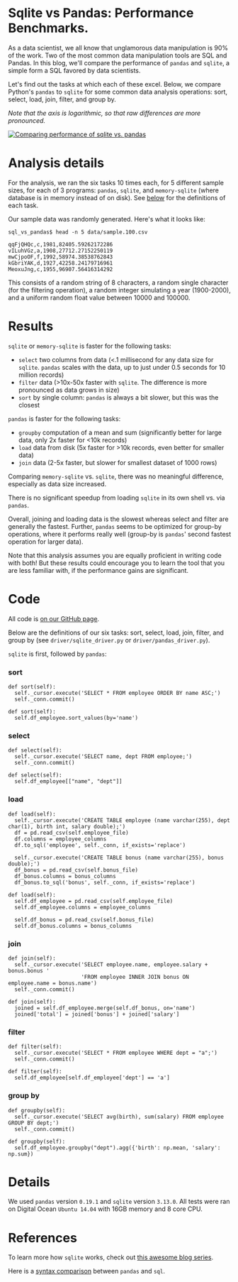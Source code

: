 # Sqlite vs Pandas: Performance Benchmarks.

As a data scientist, we all know that unglamorous data manipulation is 90% of the work.  Two of the most common data manipulation tools are SQL and Pandas.  In this blog, we'll compare the performance of `pandas` and `sqlite`, a simple form a SQL favored by data scientists.

Let's find out the tasks at which each of these excel. Below, we compare
Python's `pandas` to `sqlite` for some common data analysis operations: sort,
select, load, join, filter, and group by.

*Note that the axis is logarithmic, so that raw differences are more pronounced.*

<div class='tableauPlaceholder' id='viz1487191497220' style='position: relative'><noscript><a href='#'><img alt='Comparing performance of sqlite vs. pandas ' src='https:&#47;&#47;public.tableau.com&#47;static&#47;images&#47;Co&#47;Comparingperformanceofsqliteandpython-pandas&#47;bars&#47;1_rss.png' style='border: none' /></a></noscript><object class='tableauViz'  style='display:none;'><param name='host_url' value='https%3A%2F%2Fpublic.tableau.com%2F' /> <param name='site_root' value='' /><param name='name' value='Comparingperformanceofsqliteandpython-pandas&#47;bars' /><param name='tabs' value='no' /><param name='toolbar' value='yes' /><param name='static_image' value='https:&#47;&#47;public.tableau.com&#47;static&#47;images&#47;Co&#47;Comparingperformanceofsqliteandpython-pandas&#47;bars&#47;1.png' /> <param name='animate_transition' value='yes' /><param name='display_static_image' value='yes' /><param name='display_spinner' value='yes' /><param name='display_overlay' value='yes' /><param name='display_count' value='yes' /></object></div>                <script type='text/javascript'>                    var divElement = document.getElementById('viz1487191497220');                    var vizElement = divElement.getElementsByTagName('object')[0];                    vizElement.style.width='100%';vizElement.style.height=(divElement.offsetWidth*0.75)+'px';                    var scriptElement = document.createElement('script');                    scriptElement.src = 'https://public.tableau.com/javascripts/api/viz_v1.js';                    vizElement.parentNode.insertBefore(scriptElement, vizElement);                </script>

# Analysis details

For the analysis, we ran the six tasks 10 times each, for 5 different sample
sizes, for each of 3 programs: `pandas`, `sqlite`, and `memory-sqlite` (where
database is in memory instead of on disk). See [below](#Code) for the definitions of
each task.

Our sample data was randomly generated. Here's what it looks like:

	sql_vs_pandas$ head -n 5 data/sample.100.csv

	qqFjQHQc,c,1981,82405.59262172286
	vILuhVGz,a,1908,27712.27152250119
	mwCjpoOF,f,1992,58974.38538762843
	kGbriYAK,d,1927,42258.24179716961
	MeoxuJng,c,1955,96907.56416314292
	
This consists of a random string of 8 characters, a random single character
(for the filtering operation), a random integer simulating a year (1900-2000), and
a uniform random float value between 10000 and 100000.


# Results

`sqlite` or `memory-sqlite` is faster for the following tasks:

  * `select` two columns from data (<.1 millisecond for any data size for
    `sqlite`. `pandas` scales with the data, up to just under 0.5 seconds for
    10 million records)
  * `filter` data (>10x-50x faster with `sqlite`. The difference is more
    pronounced as data grows in size)
  * `sort` by single column: `pandas` is always a bit slower, but this was the
    closest


`pandas` is faster for the following tasks:

  * `groupby` computation of a mean and sum (significantly better for large
    data, only 2x faster for <10k records)
  * `load` data from disk (5x faster for >10k records, even better for smaller
    data)
  * `join` data (2-5x faster, but slower for smallest dataset of 1000 rows)

Comparing `memory-sqlite` vs. `sqlite`, there was no meaningful difference,
especially as data size increased.
  
There is no significant speedup from loading `sqlite` in its own shell vs. via
`pandas`.

Overall, joining and loading data is the slowest whereas select and filter are
generally the fastest. Further, `pandas` seems to be optimized for group-by
operations, where it performs really well (group-by is `pandas`' second fastest
operation for larger data).

Note that this analysis assumes you are equally proficient in writing code with
both!  But these results could encourage you to learn the tool that you are
less familiar with, if the performance gains are significant.

# Code

All code
is
[on our GitHub page](https://github.com/thedataincubator/data-science-blogs).

Below are the definitions of our six tasks: sort, select, load, join, filter,
and group by (see `driver/sqlite_driver.py` or `driver/pandas_driver.py`).

`sqlite` is first, followed by `pandas`:

### sort

	def sort(self):
	  self._cursor.execute('SELECT * FROM employee ORDER BY name ASC;')
	  self._conn.commit()
	
	def sort(self):
	  self.df_employee.sort_values(by='name')

### select

	def select(self):
	  self._cursor.execute('SELECT name, dept FROM employee;')
	  self._conn.commit()
	
	def select(self):
	  self.df_employee[["name", "dept"]]

### load

	def load(self):
	  self._cursor.execute('CREATE TABLE employee (name varchar(255), dept char(1), birth int, salary double);')
	  df = pd.read_csv(self.employee_file)
	  df.columns = employee_columns
	  df.to_sql('employee', self._conn, if_exists='replace')
	
	  self._cursor.execute('CREATE TABLE bonus (name varchar(255), bonus double);')
	  df_bonus = pd.read_csv(self.bonus_file)
	  df_bonus.columns = bonus_columns
	  df_bonus.to_sql('bonus', self._conn, if_exists='replace')
	
	def load(self):
	  self.df_employee = pd.read_csv(self.employee_file)
	  self.df_employee.columns = employee_columns
	
	  self.df_bonus = pd.read_csv(self.bonus_file)
	  self.df_bonus.columns = bonus_columns

### join

	def join(self):
	  self._cursor.execute('SELECT employee.name, employee.salary + bonus.bonus '
	                       'FROM employee INNER JOIN bonus ON employee.name = bonus.name')
	  self._conn.commit()
	
	def join(self):
	  joined = self.df_employee.merge(self.df_bonus, on='name')
	  joined['total'] = joined['bonus'] + joined['salary']

### filter

	def filter(self):
	  self._cursor.execute('SELECT * FROM employee WHERE dept = "a";')
	  self._conn.commit()
	
	def filter(self):
	  self.df_employee[self.df_employee['dept'] == 'a']

### group by

	def groupby(self):
	  self._cursor.execute('SELECT avg(birth), sum(salary) FROM employee GROUP BY dept;')
	  self._conn.commit()
	
	def groupby(self):
	  self.df_employee.groupby("dept").agg({'birth': np.mean, 'salary': np.sum})


# Details

We used `pandas` version `0.19.1` and `sqlite` version `3.13.0`. All tests
were ran on Digital Ocean `Ubuntu 14.04` with 16GB memory and 8 core CPU.


# References

To learn more how `sqlite` works, check
out
[this awesome blog series](https://jvns.ca/blog/2014/09/27/how-does-sqlite-work-part-1-pages/).

Here is
a
[syntax comparison](http://pandas.pydata.org/pandas-docs/stable/comparison_with_sql.html) between
`pandas` and `sql`.
